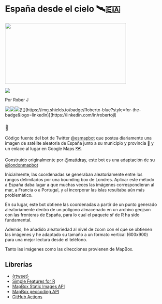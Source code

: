 # España desde el cielo 🛰️🇪🇦

<img src="https://lh3.googleusercontent.com/pw/AL9nZEXUrX-RrToPCteiP3KvTK07Wlum98fiLJyK1ERasGjLcEbngV4jcq-374gwkmCuyS28FJ1_M2U6O9JibL_kCNoz69zx5QJxNnJqYSWnYowjk6R2GYO9z9HKGdfJkBz0aJG8O5moOjYJS1SCP6XrYi5_=w737-h415-no?authuser=1" width="400" height="200" text-align: center></div>

[![](https://img.shields.io/badge/SIgue_a_@esmapbot-white?style=for-the-badge&labelColor=blue&logo=Twitter&logoColor=white)](https://twitter.com/esmapbot)

Por Rober J

[![](https://img.shields.io/badge/Portfolio-black?style=for-the-badge&logo=github)](https://roberer.github.io)[![](https://img.shields.io/badge/Portfolio?style=for-the-badge&logo=github)](https://roberer.github.io)[![](https://img.shields.io/badge/@roberer_-white?style=for-the-badge&labelColor=blue&logo=Twitter&logoColor=white)](https://twitter.com/roberer_)[![](https://img.shields.io/badge/Roberto-blue?style=for-the-badge&logo=linkedin)](https://linkedin.com/in/robertojl)

### 🤖

Código fuente del bot de Twitter [@esmapbot](https://www.twitter.com/esmapbot) que postea diariamente una imagen de satélite aleatoria de España junto a su municipio y provincia 📍 y un enlace al lugar en Google Maps 🗺.

Construido originalmente por [@mattdray](https://twitter.com/mattdray), este bot es una adaptación de su [@londonmapbot](https://twitter.com/londonmapbot)

Inicialmente, las coordenadas se generaban aleatoriamente entre los rangos delimitados por una bounding box de Londres. Aplicar este método a España daba lugar a que muchas veces las imágenes correspondieran al mar, a Francia o a Portugal, y al incorporar las islas resultaba aún más problemático.

En su lugar, este bot obtiene las coordenadas a partir de un punto generado aleatoriamente dentro de un polígono almacenado en un archivo geojson con las fronteras de España, para lo cual el paquete sf de R ha sido fundamental.

Además, he añadido aleatoriedad al nivel de zoom con el que se obtienen las imágenes y he adaptado su tamaño a un formato vertical (600x900) para una mejor lectura desde el teléfono.

Tanto las imágenes como las direcciones provienen de MapBox.


## Librerías 

* [{rtweet}](https://docs.ropensci.org/rtweet/)
* [Simple Features for R](https://github.com/r-spatial/sf/)
* [MapBox Static Images API](https://docs.mapbox.com/api/maps/static-images/)
* [MapBox geocoding API](https://docs.mapbox.com/help/glossary/geocoding-api/)
* [GitHub Actions](https://docs.github.com/en/actions) 



